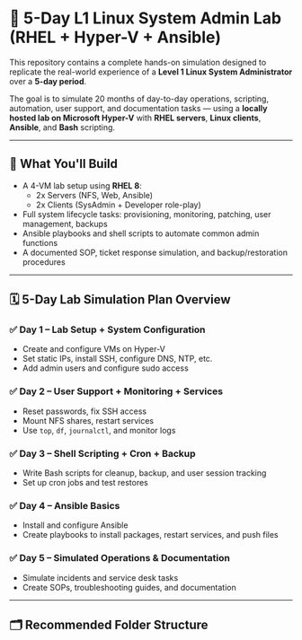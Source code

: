 # 🧠 5-Day L1 Linux System Admin Lab (RHEL + Hyper-V + Ansible)

This repository contains a complete hands-on simulation designed to replicate the real-world experience of a **Level 1 Linux System Administrator** over a **5-day period**.

The goal is to simulate 20 months of day-to-day operations, scripting, automation, user support, and documentation tasks — using a **locally hosted lab on Microsoft Hyper-V** with **RHEL servers**, **Linux clients**, **Ansible**, and **Bash** scripting.

---

## 🔧 What You'll Build

- A 4-VM lab setup using **RHEL 8**:
  - 2x Servers (NFS, Web, Ansible)
  - 2x Clients (SysAdmin + Developer role-play)
- Full system lifecycle tasks: provisioning, monitoring, patching, user management, backups
- Ansible playbooks and shell scripts to automate common admin functions
- A documented SOP, ticket response simulation, and backup/restoration procedures

---

## 🗓️ 5-Day Lab Simulation Plan Overview

### ✅ Day 1 – Lab Setup + System Configuration
- Create and configure VMs on Hyper-V
- Set static IPs, install SSH, configure DNS, NTP, etc.
- Add admin users and configure sudo access

### ✅ Day 2 – User Support + Monitoring + Services
- Reset passwords, fix SSH access
- Mount NFS shares, restart services
- Use `top`, `df`, `journalctl`, and monitor logs

### ✅ Day 3 – Shell Scripting + Cron + Backup
- Write Bash scripts for cleanup, backup, and user session tracking
- Set up cron jobs and test restores

### ✅ Day 4 – Ansible Basics
- Install and configure Ansible
- Create playbooks to install packages, restart services, and push files

### ✅ Day 5 – Simulated Operations & Documentation
- Simulate incidents and service desk tasks
- Create SOPs, troubleshooting guides, and documentation

---

## 🗂️ Recommended Folder Structure

